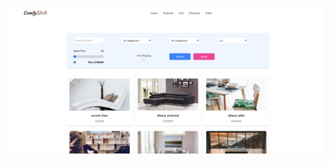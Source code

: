 
![image alt](https://github.com/MdAkramhossen/React-Spring-Boot-E-commerce/blob/5b2d9b8000b2f592724a58c117c15f4405c63f87/e1.PNG)
